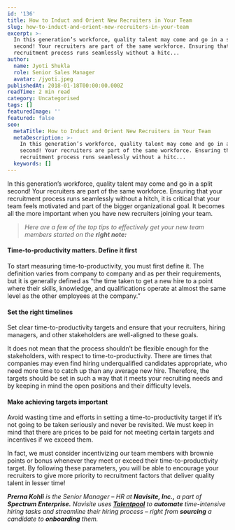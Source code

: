 ```yaml
---
id: '136'
title: How to Induct and Orient New Recruiters in Your Team
slug: how-to-induct-and-orient-new-recruiters-in-your-team
excerpt: >-
  In this generation’s workforce, quality talent may come and go in a split
  second! Your recruiters are part of the same workforce. Ensuring that your
  recruitment process runs seamlessly without a hitc...
author:
  name: Jyoti Shukla
  role: Senior Sales Manager
  avatar: /jyoti.jpeg
publishedAt: 2018-01-18T00:00:00.000Z
readTime: 2 min read
category: Uncategorised
tags: []
featuredImage: ''
featured: false
seo:
  metaTitle: How to Induct and Orient New Recruiters in Your Team
  metaDescription: >-
    In this generation’s workforce, quality talent may come and go in a split
    second! Your recruiters are part of the same workforce. Ensuring that your
    recruitment process runs seamlessly without a hitc...
  keywords: []
---
```


In this generation’s workforce, quality talent may come and go in a split second! Your recruiters are part of the same workforce. Ensuring that your recruitment process runs seamlessly without a hitch, it is critical that your team feels motivated and part of the bigger organizational goal. It becomes all the more important when you have new recruiters joining your team.

> _Here are a few of the top tips to effectively get your new team members started on the **right note:**_

<!--more-->

#### Time-to-productivity matters. Define it first

To start measuring time-to-productivity, you must first define it. The definition varies from company to company and as per their requirements, but it is generally defined as “the time taken to get a new hire to a point where their skills, knowledge, and qualifications operate at almost the same level as the other employees at the company.”

#### Set the right timelines

Set clear time-to-productivity targets and ensure that your recruiters, hiring managers, and other stakeholders are well-aligned to these goals.

It does not mean that the process shouldn’t be flexible enough for the stakeholders, with respect to time-to-productivity. There are times that companies may even find hiring underqualified candidates appropriate, who need more time to catch up than any average new hire. Therefore, the targets should be set in such a way that it meets your recruiting needs and by keeping in mind the open positions and their difficulty levels.

#### Make achieving targets important

Avoid wasting time and efforts in setting a time-to-productivity target if it’s not going to be taken seriously and never be revisited. We must keep in mind that there are prices to be paid for not meeting certain targets and incentives if we exceed them.

In fact, we must consider incentivizing our team members with brownie points or bonus whenever they meet or exceed their time-to-productivity target. By following these parameters, you will be able to encourage your recruiters to give more priority to recruitment factors that deliver quality talent in lesser time!

_**Prerna Kohli** is the Senior Manager – HR at **Navisite, Inc.,** a part of **Spectrum Enterprise.** Navisite uses [**Talentpool**](https://www.thetalentpool.ai/) to **automate** time-intensive hiring tasks and streamline their hiring process – right from **sourcing** a candidate to **onboarding** them._

